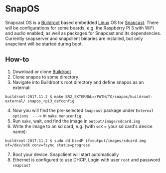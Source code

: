 # SnapOS
Snapcast OS is a [Buildroot](https://buildroot.org) based embedded [Linux](https://www.kernel.org) OS for [Snapcast](https://github.com/badaix/snapcast).
There will be configurations for some boards, e.g. the Raspberry Pi 3 with WiFi and audio enabled, as well as packages for Snapcast and its dependencies.
Currently snapserver and snapclient binaries are installed, but only snapclient will be started during boot.

## How-to
 1. Download or clone [Buildroot](https://buildroot.org) 
 2. Clone snapos to some directory
 3. Navigate into Buildroot's root directory and define snapos as an external:
```
buildroot-2017.11.2 $ make BR2_EXTERNAL=/PATH/TO/snapos/buildroot-external/ snapos_rpi3_defconfig
```
 4. Now you will find the pre-selected `Snapcast` package under `External options  --->` in `make menuconfig`
 5. Run `make`, wait, and find the image in `output/image/sdcard.img`
 6. Write the image to an sd card, e.g. (with `sdX` = your sd card's device name):
 ```
 buildroot-2017.11.2 $ sudo dd bs=4M if=output/images/sdcard.img of=/dev/sdX conv=fsync status=progress
 ```
 7. Boot your device. Snapclient will start automatically
 8. Ethernet is configured to use DHCP. Login with user `root` and password `snapcast`
 
